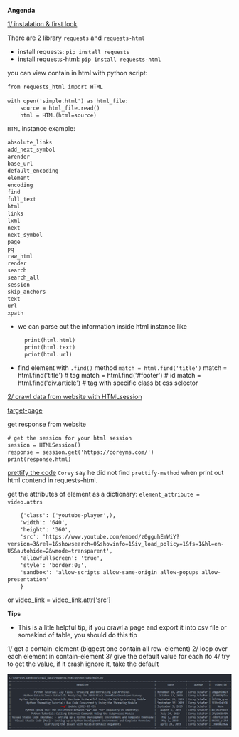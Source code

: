 **Angenda**

[1/ instalation & first look](/requests-html/sub1)

There are 2 library `requests` and `requests-html`

- install requests: `pip install requests`
- install requests-html: `pip install requests-html`

you can view contain in html with python script:

    from requests_html import HTML

    with open('simple.html') as html_file:
        source = html_file.read()
        html = HTML(html=source)

`HTML` instance example:

    absolute_links
    add_next_symbol
    arender
    base_url
    default_encoding
    element
    encoding
    find
    full_text
    html
    links
    lxml
    next
    next_symbol
    page
    pq
    raw_html
    render
    search
    search_all
    session
    skip_anchors
    text
    url
    xpath

- we can parse out the information inside html instance like

        print(html.html)
        print(html.text)
        print(html.url)

- find element with `.find()` method `match = html.find('title')`
    match = html.find('title') # tag
    match = html.find('#footer') # id
    match = html.find('div.article') # tag with specific class bt css selector

[2/ crawl data from website with HTMLsession](/requests-html/sub2)

[target-page](https://coreyms.com/)

get response from website

    # get the session for your html session
    session = HTMLSession()
    response = session.get('https://coreyms.com/')
    print(response.html)

[prettify the code](https://codebeautify.org/htmlviewer)
`Corey` say he did not find `prettify-method` when print out html contend in requests-html.

get the attributes of element as a dictionary: `element_attribute = video.attrs`

        {'class': ('youtube-player',),
        'width': '640',
        'height': '360',
        'src': 'https://www.youtube.com/embed/z0gguhEmWiY?version=3&rel=1&showsearch=0&showinfo=1&iv_load_policy=1&fs=1&hl=en-US&autohide=2&wmode=transparent',
        'allowfullscreen': 'true',
        'style': 'border:0;',
        'sandbox': 'allow-scripts allow-same-origin allow-popups allow-presentation'
        }
or 
        video_link = video_link.attr['src']

**Tips**
- This is a litle helpful tip, if you crawl a page and export it into csv file or somekind of table, you should do this tip

1/ get a contain-element (biggest one contain all row-element)
2/ loop over each element in contain-element
3/ give the default value for each ifo
4/ try to get the value, if it crash ignore it, take the default

![img](/requests-html/imgs/useless_infomation.png)